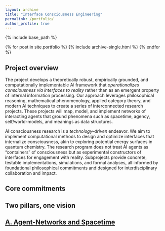 ```yaml
---
layout: archive
title: "Interface Consciousness Engineering"
permalink: /portfolio/
author_profile: true
---
```


{% include base_path %}


{% for post in site.portfolio %}
  {% include archive-single.html %}
{% endfor %}

## Project overview
The project develops a theoretically robust, empirically grounded, and computationally implementable AI framework that *operationalizes consciousness via interfaces to reality* rather than as an emergent property of internal information processing. Our approach leverages philosophical reasoning, mathematical phenomenology, applied category theory, and modern AI techniques to create a series of interconnected research projects. These projects will map, model, and implement networks of interacting agents that ground phenomena such as spacetime, agency, self/world-models, and meanings as data structures.

AI consciousness research is a *technology–driven* endeavor. We aim to implement computational methods to design and optimize interfaces that internalize consciousness, akin to exploring potential energy surfaces in quantum chemistry. The research program does not treat AI agents as “containers” of consciousness but as experimental constructors of interfaces for engagement with reality. Subprojects provide concrete, testable implementations, simulations, and formal analyses, all informed by foundational philosophical commitments and designed for interdisciplinary collaboration and impact.

## Core commitments

## Two pillars, one vision

## [A. Agent-Networks and Spacetime](_portfolio/projectA)
